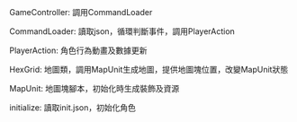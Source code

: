 GameController: 調用CommandLoader

CommandLoader: 讀取json，循環判斷事件，調用PlayerAction

PlayerAction: 角色行為動畫及數據更新

HexGrid: 地圖類，調用MapUnit生成地圖，提供地圖塊位置，改變MapUnit狀態

MapUnit: 地圖塊腳本，初始化時生成裝飾及資源

initialize: 讀取init.json，初始化角色